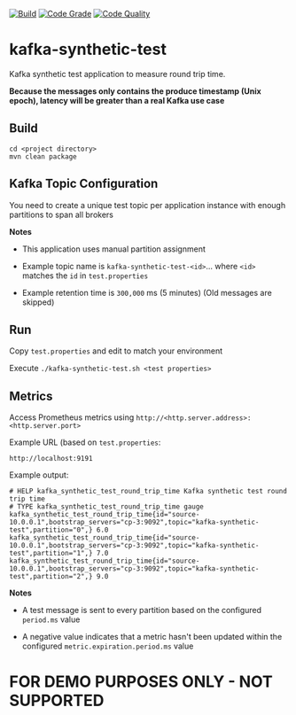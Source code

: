[![Build](https://github.com/dhoard/kafka-synthetic-test/actions/workflows/build.yml/badge.svg)](https://github.com/dhoard/kafka-synthetic-test/actions/workflows/build.yml)
[![Code Grade](https://api.codiga.io/project/35752/status/svg)](https://app.codiga.io/hub/project/35752/test-engine)
[![Code Quality](https://api.codiga.io/project/35752/score/svg)](https://app.codiga.io/hub/project/35752/test-engine)

# kafka-synthetic-test

Kafka synthetic test application to measure round trip time.

**Because the messages only contains the produce timestamp (Unix epoch), latency will be greater than a real Kafka use case**

## Build

```
cd <project directory>
mvn clean package
```

## Kafka Topic Configuration

You need to create a unique test topic per application instance with enough partitions to span all brokers

**Notes**

- This application uses manual partition assignment


- Example topic name is `kafka-synthetic-test-<id>`... where `<id>` matches the `id` in `test.properties`


- Example retention time is `300,000` ms (5 minutes) (Old messages are skipped)


## Run


Copy `test.properties` and edit to match your environment

Execute `./kafka-synthetic-test.sh <test properties>`

## Metrics

Access Prometheus metrics using `http://<http.server.address>:<http.server.port>`

Example URL (based on `test.properties`:

```
http://localhost:9191
```

Example output:

```
# HELP kafka_synthetic_test_round_trip_time Kafka synthetic test round trip time
# TYPE kafka_synthetic_test_round_trip_time gauge
kafka_synthetic_test_round_trip_time{id="source-10.0.0.1",bootstrap_servers="cp-3:9092",topic="kafka-synthetic-test",partition="0",} 6.0
kafka_synthetic_test_round_trip_time{id="source-10.0.0.1",bootstrap_servers="cp-3:9092",topic="kafka-synthetic-test",partition="1",} 7.0
kafka_synthetic_test_round_trip_time{id="source-10.0.0.1",bootstrap_servers="cp-3:9092",topic="kafka-synthetic-test",partition="2",} 9.0
```

**Notes**

- A test message is sent to every partition based on the configured `period.ms` value


- A negative value indicates that a metric hasn't been updated within the configured `metric.expiration.period.ms` value


# FOR DEMO PURPOSES ONLY - NOT SUPPORTED

